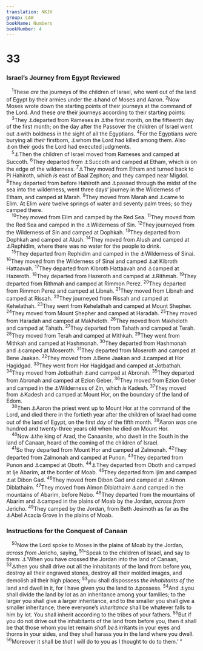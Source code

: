 ```yaml
---
translation: NKJV
group: LAW
bookName: Numbers 
bookNumber: 4
---
```


<div class="title"><h1>33</h1><h3>Israel’s Journey from Egypt Reviewed</h3></div>
<span class="verse dan_33_1"> <sup>1</sup>These <i>are</i> the journeys of the children of Israel, who went out of the land of Egypt by their armies under the <a data-toggle="tooltip" data-placement="bottom" title="Ps. 77:20">⚓</a>hand of Moses and Aaron. </span>
<span class="verse dan_33_2"><sup>2</sup>Now Moses wrote down the starting points of their journeys at the command of the Lord. And these <i>are</i> their journeys according to their starting points:<br/></span>
<span class="verse dan_33_3"> <sup>3</sup>They <a data-toggle="tooltip" data-placement="bottom" title="Ex. 12:37">⚓</a>departed from Rameses in <a data-toggle="tooltip" data-placement="bottom" title="Ex. 12:2; 13:4">⚓</a>the first month, on the fifteenth day of the first month; on the day after the Passover the children of Israel went out <a data-toggle="tooltip" data-placement="bottom" title="Ex. 14:8">⚓</a>with boldness in the sight of all the Egyptians. </span>
<span class="verse dan_33_4"><sup>4</sup>For the Egyptians were burying all <i>their</i> firstborn, <a data-toggle="tooltip" data-placement="bottom" title="Ex. 12:29">⚓</a>whom the Lord had killed among them. Also <a data-toggle="tooltip" data-placement="bottom" title="(Ex. 12:12; 18:11); Is. 19:1">⚓</a>on their gods the Lord had executed judgments.<br/></span>
<span class="verse dan_33_5"> <sup>5</sup><a data-toggle="tooltip" data-placement="bottom" title="Ex. 12:37">⚓</a>Then the children of Israel moved from Rameses and camped at Succoth. </span>
<span class="verse dan_33_6"><sup>6</sup>They departed from <a data-toggle="tooltip" data-placement="bottom" title="Ex. 13:20">⚓</a>Succoth and camped at Etham, which <i>is</i> on the edge of the wilderness. </span>
<span class="verse dan_33_7"><sup>7</sup><a data-toggle="tooltip" data-placement="bottom" title="Ex. 14:1, 2, 9">⚓</a>They moved from Etham and turned back to Pi Hahiroth, which <i>is</i> east of Baal Zephon; and they camped near Migdol. </span>
<span class="verse dan_33_8"><sup>8</sup>They departed from before Hahiroth and <a data-toggle="tooltip" data-placement="bottom" title="Ex. 14:22; 15:22, 23">⚓</a>passed through the midst of the sea into the wilderness, went three days’ journey in the Wilderness of Etham, and camped at Marah. </span>
<span class="verse dan_33_9"><sup>9</sup>They moved from Marah and <a data-toggle="tooltip" data-placement="bottom" title="Ex. 15:27">⚓</a>came to Elim. At Elim <i>were</i> twelve springs of water and seventy palm trees; so they camped there.<br/></span>
<span class="verse dan_33_10"> <sup>10</sup>They moved from Elim and camped by the Red Sea. </span>
<span class="verse dan_33_11"><sup>11</sup>They moved from the Red Sea and camped in the <a data-toggle="tooltip" data-placement="bottom" title="Ex. 16:1">⚓</a>Wilderness of Sin. </span>
<span class="verse dan_33_12"><sup>12</sup>They journeyed from the Wilderness of Sin and camped at Dophkah. </span>
<span class="verse dan_33_13"><sup>13</sup>They departed from Dophkah and camped at Alush. </span>
<span class="verse dan_33_14"><sup>14</sup>They moved from Alush and camped at <a data-toggle="tooltip" data-placement="bottom" title="Ex. 17:1; 19:2">⚓</a>Rephidim, where there was no water for the people to drink.<br/></span>
<span class="verse dan_33_15"> <sup>15</sup>They departed from Rephidim and camped in the <a data-toggle="tooltip" data-placement="bottom" title="Ex. 16:1; 19:1, 2">⚓</a>Wilderness of Sinai. </span>
<span class="verse dan_33_16"><sup>16</sup>They moved from the Wilderness of Sinai and camped <a data-toggle="tooltip" data-placement="bottom" title="Num. 11:34">⚓</a>at Kibroth Hattaavah. </span>
<span class="verse dan_33_17"><sup>17</sup>They departed from Kibroth Hattaavah and <a data-toggle="tooltip" data-placement="bottom" title="Num. 11:35">⚓</a>camped at Hazeroth. </span>
<span class="verse dan_33_18"><sup>18</sup>They departed from Hazeroth and camped at <a data-toggle="tooltip" data-placement="bottom" title="Num. 12:16">⚓</a>Rithmah. </span>
<span class="verse dan_33_19"><sup>19</sup>They departed from Rithmah and camped at Rimmon Perez. </span>
<span class="verse dan_33_20"><sup>20</sup>They departed from Rimmon Perez and camped at Libnah. </span>
<span class="verse dan_33_21"><sup>21</sup>They moved from Libnah and camped at Rissah. </span>
<span class="verse dan_33_22"><sup>22</sup>They journeyed from Rissah and camped at Kehelathah. </span>
<span class="verse dan_33_23"><sup>23</sup>They went from Kehelathah and camped at Mount Shepher. </span>
<span class="verse dan_33_24"><sup>24</sup>They moved from Mount Shepher and camped at Haradah. </span>
<span class="verse dan_33_25"><sup>25</sup>They moved from Haradah and camped at Makheloth. </span>
<span class="verse dan_33_26"><sup>26</sup>They moved from Makheloth and camped at Tahath. </span>
<span class="verse dan_33_27"><sup>27</sup>They departed from Tahath and camped at Terah. </span>
<span class="verse dan_33_28"><sup>28</sup>They moved from Terah and camped at Mithkah. </span>
<span class="verse dan_33_29"><sup>29</sup>They went from Mithkah and camped at Hashmonah. </span>
<span class="verse dan_33_30"><sup>30</sup>They departed from Hashmonah and <a data-toggle="tooltip" data-placement="bottom" title="Deut. 10:6">⚓</a>camped at Moseroth. </span>
<span class="verse dan_33_31"><sup>31</sup>They departed from Moseroth and camped at Bene Jaakan. </span>
<span class="verse dan_33_32"><sup>32</sup>They moved from <a data-toggle="tooltip" data-placement="bottom" title="Deut. 10:6">⚓</a>Bene Jaakan and <a data-toggle="tooltip" data-placement="bottom" title="Deut. 10:7">⚓</a>camped at Hor Hagidgad. </span>
<span class="verse dan_33_33"><sup>33</sup>They went from Hor Hagidgad and camped at Jotbathah. </span>
<span class="verse dan_33_34"><sup>34</sup>They moved from Jotbathah <a data-toggle="tooltip" data-placement="bottom" title="Deut. 2:8; 1 Kin. 9:26; 22:48">⚓</a>and camped at Abronah. </span>
<span class="verse dan_33_35"><sup>35</sup>They departed from Abronah and camped at Ezion Geber. </span>
<span class="verse dan_33_36"><sup>36</sup>They moved from Ezion Geber and camped in the <a data-toggle="tooltip" data-placement="bottom" title="Num. 20:1; 27:14">⚓</a>Wilderness of Zin, which <i>is</i> Kadesh. </span>
<span class="verse dan_33_37"><sup>37</sup>They moved from <a data-toggle="tooltip" data-placement="bottom" title="Num. 20:22, 23; 21:4">⚓</a>Kadesh and camped at Mount Hor, on the boundary of the land of Edom.<br/></span>
<span class="verse dan_33_38"> <sup>38</sup>Then <a data-toggle="tooltip" data-placement="bottom" title="Num. 20:25, 28; Deut. 10:6; 32:50">⚓</a>Aaron the priest went up to Mount Hor at the command of the Lord, and died there in the fortieth year after the children of Israel had come out of the land of Egypt, on the first <i>day</i> of the fifth month. </span>
<span class="verse dan_33_39"><sup>39</sup>Aaron <i>was</i> one hundred and twenty-three years old when he died on Mount Hor.<br/></span>
<span class="verse dan_33_40"> <sup>40</sup>Now <a data-toggle="tooltip" data-placement="bottom" title="Num. 21:1">⚓</a>the king of Arad, the Canaanite, who dwelt in the South in the land of Canaan, heard of the coming of the children of Israel.<br/></span>
<span class="verse dan_33_41"> <sup>41</sup>So they departed from Mount Hor and camped at Zalmonah. </span>
<span class="verse dan_33_42"><sup>42</sup>They departed from Zalmonah and camped at Punon. </span>
<span class="verse dan_33_43"><sup>43</sup>They departed from Punon and <a data-toggle="tooltip" data-placement="bottom" title="Num. 21:10">⚓</a>camped at Oboth. </span>
<span class="verse dan_33_44"><sup>44</sup><a data-toggle="tooltip" data-placement="bottom" title="Num. 21:11">⚓</a>They departed from Oboth and camped at Ije Abarim, at the border of Moab. </span>
<span class="verse dan_33_45"><sup>45</sup>They departed from Ijim and camped <a data-toggle="tooltip" data-placement="bottom" title="Num. 32:34">⚓</a>at Dibon Gad. </span>
<span class="verse dan_33_46"><sup>46</sup>They moved from Dibon Gad and camped at <a data-toggle="tooltip" data-placement="bottom" title="Jer. 48:22; Ezek. 6:14">⚓</a>Almon Diblathaim. </span>
<span class="verse dan_33_47"><sup>47</sup>They moved from Almon Diblathaim <a data-toggle="tooltip" data-placement="bottom" title="Num. 21:20; Deut. 32:49">⚓</a>and camped in the mountains of Abarim, before Nebo. </span>
<span class="verse dan_33_48"><sup>48</sup>They departed from the mountains of Abarim and <a data-toggle="tooltip" data-placement="bottom" title="Num. 22:1; 31:12; 35:1">⚓</a>camped in the plains of Moab by the Jordan, <i>across</i> <i>from</i> Jericho. </span>
<span class="verse dan_33_49"><sup>49</sup>They camped by the Jordan, from Beth Jesimoth as far as the <a data-toggle="tooltip" data-placement="bottom" title="Num. 25:1; Josh. 2:1">⚓</a>Abel Acacia Grove in the plains of Moab.<br/></span>
<div class="title"><h3>Instructions for the Conquest of Canaan</h3></div>
<span class="verse dan_33_50"> <sup>50</sup>Now the Lord spoke to Moses in the plains of Moab by the Jordan, <i>across</i> <i>from</i> Jericho, saying, </span>
<span class="verse dan_33_51"><sup>51</sup>“Speak to the children of Israel, and say to them: <a data-toggle="tooltip" data-placement="bottom" title="Deut. 7:1, 2; 9:1; Josh. 3:17">⚓</a>‘When you have crossed the Jordan into the land of Canaan, </span>
<span class="verse dan_33_52"><sup>52</sup><a data-toggle="tooltip" data-placement="bottom" title="Ex. 23:24, 33; 34:13; Deut. 7:2, 5; 12:3; Judg. 2:2; Ps. 106:34–36">⚓</a>then you shall drive out all the inhabitants of the land from before you, destroy all their engraved stones, destroy all their molded images, and demolish all their high places; </span>
<span class="verse dan_33_53"><sup>53</sup>you shall dispossess <i>the</i> <i>inhabitants</i> <i>of</i> the land and dwell in it, for I have given you the land to <a data-toggle="tooltip" data-placement="bottom" title="Deut. 11:31; Josh. 21:43">⚓</a>possess. </span>
<span class="verse dan_33_54"><sup>54</sup>And <a data-toggle="tooltip" data-placement="bottom" title="Num. 26:53–56">⚓</a>you shall divide the land by lot as an inheritance among your families; to the larger you shall give a larger inheritance, and to the smaller you shall give a smaller inheritance; there everyone’s <i>inheritance</i> shall be whatever falls to him by lot. You shall inherit according to the tribes of your fathers. </span>
<span class="verse dan_33_55"><sup>55</sup>But if you do not drive out the inhabitants of the land from before you, then it shall be that those whom you let remain <i>shall</i> <i>be</i><a data-toggle="tooltip" data-placement="bottom" title="Josh. 23:13; Judg. 2:3">⚓</a>irritants in your eyes and thorns in your sides, and they shall harass you in the land where you dwell. </span>
<span class="verse dan_33_56"><sup>56</sup>Moreover it shall be <i>that</i> I will do to you as I thought to do to them.’ ”<br/></span>
